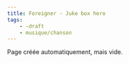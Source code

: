 ```yaml
---
title: Foreigner - Juke box hero
tags:
    - -draft
    - musique/chanson
---
```


Page créée automatiquement, mais vide.
